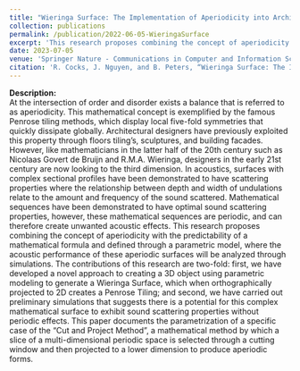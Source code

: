 ```yaml
---
title: "Wieringa Surface: The Implementation of Aperiodicity into Architectural Acoustics."
collection: publications
permalink: /publication/2022-06-05-WieringaSurface
excerpt: 'This research proposes combining the concept of aperiodicity with the predictability of a mathematical formula and defined through a parametric model, where the acoustic performance of these aperiodic surfaces will be analyzed through simulations.'
date: 2023-07-05
venue: 'Springer Nature - Communications in Computer and Information Science'
citation: 'R. Cocks, J. Nguyen, and B. Peters, “Wieringa Surface: The Implementation of Aperiodicity into Architectural Acoustics,” in Computer-Aided Architectural Design. INTERCONNECTIONS: Co-computing Beyond Boundaries, Cham: Springer Nature Switzerland, pp. 190–203. doi: 10.1007/978-3-031-37189-9_13.'
---
```

**Description:**
<br/>At the intersection of order and disorder exists a balance that is referred to as aperiodicity. This mathematical concept is exemplified by the famous Penrose tiling methods, which display local five-fold symmetries that quickly dissipate globally. Architectural designers have previously exploited this property through floors tiling’s, sculptures, and building facades. However, like mathematicians in the latter half of the 20th century such as Nicolaas Govert de Bruijn and R.M.A. Wieringa, designers in the early 21st century are now looking to the third dimension. In acoustics, surfaces with complex sectional profiles have been demonstrated to have scattering properties where the relationship between depth and width of undulations relate to the amount and frequency of the sound scattered. Mathematical sequences have been demonstrated to have optimal sound scattering properties, however, these mathematical sequences are periodic, and can therefore create unwanted acoustic effects. This research proposes combining the concept of aperiodicity with the predictability of a mathematical formula and defined through a parametric model, where the acoustic performance of these aperiodic surfaces will be analyzed through simulations. The contributions of this research are two-fold: first, we have developed a novel approach to creating a 3D object using parametric modeling to generate a Wieringa Surface, which when orthographically projected to 2D creates a Penrose Tiling; and second, we have carried out preliminary simulations that suggests there is a potential for this complex mathematical surface to exhibit sound scattering properties without periodic effects. This paper documents the parametrization of a specific case of the “Cut and Project Method”, a mathematical method by which a slice of a multi-dimensional periodic space is selected through a cutting window and then projected to a lower dimension to produce aperiodic forms.
<br/>
